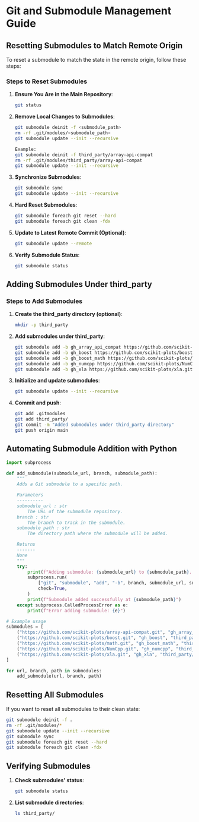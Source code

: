 # Git and Submodule Management Guide

## Resetting Submodules to Match Remote Origin

To reset a submodule to match the state in the remote origin, follow these steps:

### Steps to Reset Submodules

1. **Ensure You Are in the Main Repository**:
    ```sh
    git status
    ```

2. **Remove Local Changes to Submodules**:
    ```sh
    git submodule deinit -f <submodule_path>
    rm -rf .git/modules/<submodule_path>
    git submodule update --init --recursive

    Example:
    git submodule deinit -f third_party/array-api-compat
    rm -rf .git/modules/third_party/array-api-compat
    git submodule update --init --recursive
    ```

3. **Synchronize Submodules**:
    ```sh
    git submodule sync
    git submodule update --init --recursive
    ```

4. **Hard Reset Submodules**:
    ```sh
    git submodule foreach git reset --hard
    git submodule foreach git clean -fdx
    ```

5. **Update to Latest Remote Commit (Optional)**:
    ```sh
    git submodule update --remote
    ```

6. **Verify Submodule Status**:
    ```sh
    git submodule status
    ```

## Adding Submodules Under third_party

### Steps to Add Submodules

1. **Create the third_party directory (optional)**:
    ```sh
    mkdir -p third_party
    ```

2. **Add submodules under third_party**:
    ```sh
    git submodule add -b gh_array_api_compat https://github.com/scikit-plots/array-api-compat.git third_party/array-api-compat
    git submodule add -b gh_boost https://github.com/scikit-plots/boost.git third_party/boost
    git submodule add -b gh_boost_math https://github.com/scikit-plots/math.git third_party/math
    git submodule add -b gh_numcpp https://github.com/scikit-plots/NumCpp.git third_party/NumCpp
    git submodule add -b gh_xla https://github.com/scikit-plots/xla.git third_party/xla
    ```

3. **Initialize and update submodules**:
    ```sh
    git submodule update --init --recursive
    ```

4. **Commit and push**:
    ```sh
    git add .gitmodules
    git add third_party/
    git commit -m "Added submodules under third_party directory"
    git push origin main
    ```

## Automating Submodule Addition with Python

```python
import subprocess

def add_submodule(submodule_url, branch, submodule_path):
    """
    Adds a Git submodule to a specific path.

    Parameters
    ----------
    submodule_url : str
        The URL of the submodule repository.
    branch : str
        The branch to track in the submodule.
    submodule_path : str
        The directory path where the submodule will be added.

    Returns
    -------
    None
    """
    try:
        print(f"Adding submodule: {submodule_url} to {submodule_path}...")
        subprocess.run(
            ["git", "submodule", "add", "-b", branch, submodule_url, submodule_path],
            check=True,
        )
        print(f"Submodule added successfully at {submodule_path}")
    except subprocess.CalledProcessError as e:
        print(f"Error adding submodule: {e}")

# Example usage
submodules = [
    ("https://github.com/scikit-plots/array-api-compat.git", "gh_array_api_compat", "third_party/array-api-compat"),
    ("https://github.com/scikit-plots/boost.git", "gh_boost", "third_party/boost"),
    ("https://github.com/scikit-plots/math.git", "gh_boost_math", "third_party/math"),
    ("https://github.com/scikit-plots/NumCpp.git", "gh_numcpp", "third_party/NumCpp"),
    ("https://github.com/scikit-plots/xla.git", "gh_xla", "third_party/xla"),
]

for url, branch, path in submodules:
    add_submodule(url, branch, path)
```

## Resetting All Submodules

If you want to reset all submodules to their clean state:


```sh
git submodule deinit -f .
rm -rf .git/modules/*
git submodule update --init --recursive
git submodule sync
git submodule foreach git reset --hard
git submodule foreach git clean -fdx
```

## Verifying Submodules

1. **Check submodules' status**:
    ```sh
    git submodule status
    ```

2. **List submodule directories**:
    ```sh
    ls third_party/
    ```